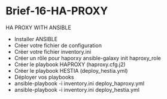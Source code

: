 # Brief-16-HA-PROXY
HA PROXY WITH ANSIBLE

- Installer ANSIBLE
- Créer votre fichier de configuration
- Créer votre fichier inventory.ini
- Créer un rôle pour haporxy
ansible-galaxy init haproxy_role 
- Créer le playbook HAPROXY (haproxy.cfg.j2)
- Créer le playbook HESTIA (deploy_hestia.yml)
- Déployer vos playbooks
- ansible-playbook -i inventory.ini deploy_haproxy.yml
- ansible-playbook -i inventory.ini deploy_hestia.yml
